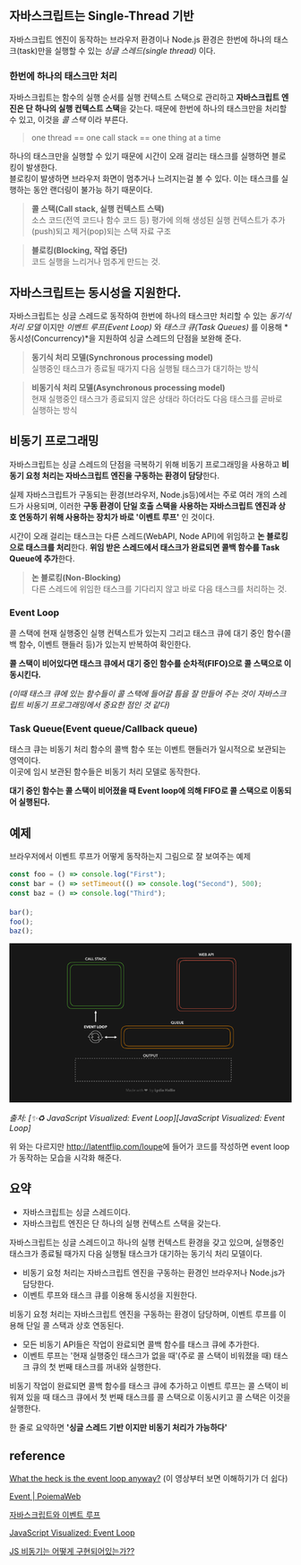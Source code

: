## 자바스크립트는 Single-Thread 기반

자바스크립트 엔진이 동작하는 브라우저 환경이나 Node.js 환경은 한번에 하나의 태스크(task)만을 실행할 수 있는 *싱글 스레드(single thread)* 이다.



### 한번에 하나의 태스크만 처리

자바스크립트는 함수의 실행 순서를 실행 컨텍스트 스택으로 관리하고 **자바스크립트 엔진은 단 하나의 실행 컨텍스트 스택**을 갖는다. 때문에 한번에 하나의 태스크만을 처리할 수 있고, 이것을 *콜 스택* 이라 부른다.

> one thread == one call stack == one thing at a time

하나의 태스크만을 실행할 수 있기 때문에 시간이 오래 걸리는 태스크를 실행하면 블로킹이 발생한다.   
블로킹이 발생하면 브라우저 화면이 멈추거나 느려지는걸 볼 수 있다. 이는 태스크를 실행하는 동안 랜더링이 불가능 하기 때문이다.

> **콜 스택(Call stack, 실행 컨텍스트 스택)**  
> 소스 코드(전역 코드나 함수 코드 등) 평가에 의해 생성된 실행 컨텍스트가 추가(push)되고 제거(pop)되는 스택 자료 구조

> **블로킹(Blocking, 작업 중단)**  
> 코드 실행을 느리거나 멈추게 만드는 것.



## 자바스크립트는 동시성을 지원한다.

자바스크립트는 싱글 스레드로 동작하여 한번에 하나의 태스크만 처리할 수 있는 *동기식 처리 모델* 이지만 *이벤트 루프(Event Loop)* 와 *태스크 큐(Task Queues)* 를 이용해 *동시성(Concurrency)*을 지원하여 싱글 스레드의 단점을 보완해 준다.

> **동기식 처리 모델(Synchronous processing model)**  
> 실행중인 태스크가 종료될 때가지 다음 실행될 태스크가 대기하는 방식

> **비동기식 처리 모델(Asynchronous processing model)**  
> 현재 실행중인 태스크가 종료되지 않은 상태라 하더라도 다음 태스크를 곧바로 실행하는 방식



## 비동기 프로그래밍

자바스크립트는 싱글 스레드의 단점을 극복하기 위해 비동기 프로그래밍을 사용하고 **비동기 요청 처리는 자바스크립트 엔진을 구동하는 환경이 담당**한다.

실제 자바스크립트가 구동되는 환경(브라우저, Node.js등)에서는 주로 여러 개의 스레드가 사용되며, 이러한 **구동 환경이 단일 호출 스택을 사용하는 자바스크립트 엔진과 상호 연동하기 위해 사용하는 장치가 바로 '이벤트 루프'** 인 것이다.

시간이 오래 걸리는 태스크는 다른 스레드(WebAPI, Node API)에 위임하고 **논 블로킹으로 태스크를 처리**한다. **위임 받은 스레드에서 태스크가 완료되면 콜백 함수를 Task Queue에 추가**한다.

> **논 블로킹(Non-Blocking)**  
> 다른 스레드에 위임한 태스크를 기다리지 않고 바로 다음 태스크를 처리하는 것.



### Event Loop

콜 스택에 현재 실행중인 실행 컨텍스트가 있는지 그리고 태스크 큐에 대기 중인 함수(콜백 함수, 이벤트 핸들러 등)가 있는지 반복하여 확인한다.

**콜 스택이 비어있다면 태스크 큐에서 대기 중인 함수를 순차적(FIFO)으로 콜 스택으로 이동시킨다.**

*(이때 태스크 큐에 있는 함수들이 콜 스택에 들어갈 틈을 잘 만들어 주는 것이 자바스크립트 비동기 프로그래밍에서 중요한 점인 것 같다)*



### Task Queue(Event queue/Callback queue)

태스크 큐는 비동기 처리 함수의 콜백 함수 또는 이벤트 핸들러가 일시적으로 보관되는 영역이다.  
이곳에 임시 보관된 함수들은 비동기 처리 모델로 동작한다.

**대기 중인 함수는 콜 스택이 비어졌을 때 Event loop에 의해 FIFO로 콜 스택으로 이동되어 실행된다.**



## 예제

브라우저에서 이벤트 루프가 어떻게 동작하는지 그림으로 잘 보여주는 예제

```javascript
const foo = () => console.log("First");
const bar = () => setTimeout(() => console.log("Second"), 500);
const baz = () => console.log("Third");

bar();
foo();
baz();

```

![Visualized Event Loop](./img/eventLoop.gif)

*출처:* *[✨♻️ JavaScript Visualized: Event Loop][JavaScript Visualized: Event Loop]*



위 와는 다르지만 <http://latentflip.com/loupe>에 들어가 코드를 작성하면 event loop가 동작하는 모습을 시각화 해준다. 



## 요약

- 자바스크립트는 싱글 스레드이다.
- 자바스크립트 엔진은 단 하나의 실행 컨텍스트 스택을 갖는다.

자바스크립트는 싱글 스레드이고 하나의 실행 컨텍스트 환경을 갖고 있으며, 실행중인 태스크가 종료될 때가지 다음 실행될 태스크가 대기하는 동기식 처리 모델이다.

- 비동기 요청 처리는 자바스크립트 엔진을 구동하는 환경인 브라우저나 Node.js가 담당한다.
- 이벤트 루프와 태스크 큐를 이용해 동시성을 지원한다.

비동기 요청 처리는 자바스크립트 엔진을 구동하는 환경이 담당하며, 이벤트 루프를 이용해 단일 콜 스택과 상호 연동된다.

- 모든 비동기 API들은 작업이 완료되면 콜백 함수를 태스크 큐에 추가한다.
- 이벤트 루프는 '현재 실행중인 태스크가 없을 때'(주로 콜 스택이 비워졌을 때) 태스크 큐의 첫 번째 태스크를 꺼내와 실행한다.

비동기 작업이 완료되면 콜백 함수를 태스크 큐에 추가하고 이벤트 루프는 콜 스택이 비워져 있을 때 태스크 큐에서 첫 번째 태스크를 콜 스택으로 이동시키고 콜 스택은 이것을 실행한다.



한 줄로 요약하면 **'싱글 스레드 기반 이지만 비동기 처리가 가능하다'**



## reference

[What the heck is the event loop anyway?](https://youtu.be/8aGhZQkoFbQ) (이 영상부터 보면 이해하기가 더 쉽다)

[Event | PoiemaWeb](https://poiemaweb.com/js-event)

[자바스크립트와 이벤트 루프](https://meetup.toast.com/posts/89)

[JavaScript Visualized: Event Loop](https://dev.to/lydiahallie/javascript-visualized-event-loop-3dif)

[JS 비동기는 어떻게 구현되어있는가??](https://velog.io/@thsoon/JS-비동기는-어떻게-구현되어있는가)

